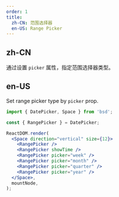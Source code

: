 ```yaml
---
order: 1
title:
  zh-CN: 范围选择器
  en-US: Range Picker
---
```


## zh-CN

通过设置 `picker` 属性，指定范围选择器类型。

## en-US

Set range picker type by `picker` prop.

```jsx
import { DatePicker, Space } from 'bsd';

const { RangePicker } = DatePicker;

ReactDOM.render(
  <Space direction="vertical" size={12}>
    <RangePicker />
    <RangePicker showTime />
    <RangePicker picker="week" />
    <RangePicker picker="month" />
    <RangePicker picker="quarter" />
    <RangePicker picker="year" />
  </Space>,
  mountNode,
);
```
